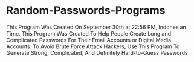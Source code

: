 # Random-Passwords-Programs
This Program Was Created On September 30th at 22:56 PM, Indonesian Time. This Program Was Created To Help People Create Long and Complicated Passwords For Their Email Accounts or Digital Media Accounts. To Avoid Brute Force Attack Hackers, Use This Program To Generate Strong, Complicated, And Definitely Hard-to-Guess Passwords
